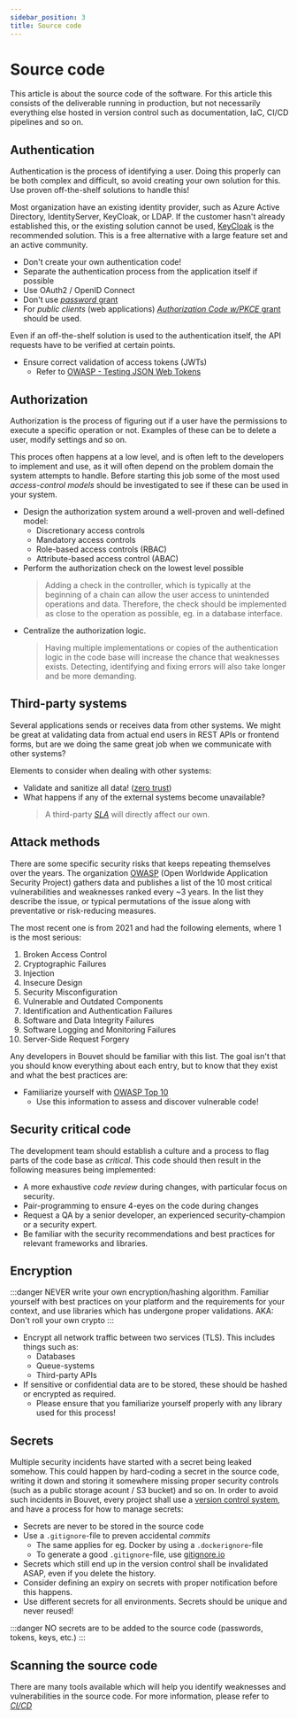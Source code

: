 ```yaml
---
sidebar_position: 3
title: Source code
---
```


# Source code

This article is about the source code of the software. For this article this consists of the deliverable running in production, but not necessarily everything else hosted in version control such as documentation, IaC, CI/CD pipelines and so on. 

## Authentication

Authentication is the process of identifying a user. Doing this properly can be both complex and difficult, so avoid creating your own solution for this. Use proven off-the-shelf solutions to handle this!

Most organization have an existing identity provider, such as Azure Active Directory, IdentityServer, KeyCloak, or LDAP. If the customer hasn't already established this, or the existing solution cannot be used, [KeyCloak](https://www.keycloak.org) is the recommended solution. This is a free alternative with a large feature set and an active community. 

- Don't create your own authentication code!
- Separate the authentication process from the application itself if possible
- Use OAuth2 / OpenID Connect
- Don't use [_password_ grant](https://oauth.net/2/grant-types/password/)
- For _public clients_ (web applications) [_Authorization Code w/PKCE_ grant](https://oauth.net/2/pkce/) should be used.

Even if an off-the-shelf solution is used to the authentication itself, the API requests have to be verified at certain points. 

- Ensure correct validation of access tokens (JWTs)
  - Refer to [OWASP - Testing JSON Web Tokens](https://owasp.org/www-project-web-security-testing-guide/latest/4-Web_Application_Security_Testing/06-Session_Management_Testing/10-Testing_JSON_Web_Tokens)

## Authorization

Authorization is the process of figuring out if a user have the permissions to execute a specific operation or not. Examples of these can be to delete a user, modify settings and so on. 

This proces often happens at a low level, and is often left to the developers to implement and use, as it will often depend on the problem domain the system attempts to handle. 
Before starting this job some of the most used _access-control models_ should be investigated to see if these can be used in your system. 

- Design the authorization system around a well-proven and well-defined model:
  - Discretionary access controls
  - Mandatory access controls
  - Role-based access controls (RBAC)
  - Attribute-based access control (ABAC)
- Perform the authorization check on the lowest level possible
  > Adding a check in the controller, which is typically at the beginning of a chain can allow the user access to unintended operations and data. Therefore, the check should be implemented as close to the operation as possible, eg. in a database interface. 
- Centralize the authorization logic. 
  > Having multiple implementations or copies of the authentication logic in the code base will increase the chance that weaknesses exists. 
  Detecting, identifying and fixing errors will also take longer and be more demanding. 

## Third-party systems

Several applications sends or receives data from other systems. We might be great at validating data from actual end users in REST APIs or frontend forms, but are we doing the same great job when we communicate with other systems? 

Elements to consider when dealing with other systems:

- Validate and sanitize all data! ([zero trust](https://en.wikipedia.org/wiki/Zero_trust_security_model))
- What happens if any of the external systems become unavailable?
  > A third-party _[SLA](/planlegge/disaster-recovery#service-level-agreement-sla)_ will directly affect our own. 

## Attack methods

There are some specific security risks that keeps repeating themselves over the years. The organization [OWASP](https://owasp.org) (Open Worldwide Application Security Project) gathers data and publishes a list of the 10 most critical vulnerabilities and weaknesses ranked every ~3 years. In the list they describe the issue, or typical permutations of the issue along with preventative or risk-reducing measures.

The most recent one is from 2021 and had the following elements, where 1 is the most serious:

1. Broken Access Control
2. Cryptographic Failures
3. Injection
4. Insecure Design
5. Security Misconfiguration
6. Vulnerable and Outdated Components
7. Identification and Authentication Failures
8. Software and Data Integrity Failures
9. Software Logging and Monitoring Failures
10. Server-Side Request Forgery

Any developers in Bouvet should be familiar with this list. The goal isn't that you should know everything about each entry, but to know that they exist and what the best practices are:
- Familiarize yourself with [OWASP Top 10](https://owasp.org/Top10/)
  - Use this information to assess and discover vulnerable code!

## Security critical code

The development team should establish a culture and a process to flag parts of the code base as _critical_. This code should then result in the following measures being implemented: 
- A more exhaustive _code review_ during changes, with particular focus on security. 
- Pair-programming to ensure 4-eyes on the code during changes
- Request a QA by a senior developer, an experienced security-champion or a security expert. 
- Be familiar with the security recommendations and best practices for relevant frameworks and libraries. 

## Encryption

:::danger
NEVER write your own encryption/hashing algorithm. Familiar yourself with best practices on your platform and the requirements for your context, and use libraries which has undergone proper validations. 
AKA: Don't roll your own crypto
:::

- Encrypt all network traffic between two services (TLS). This includes things such as:
  - Databases
  - Queue-systems
  - Third-party APIs
- If sensitive or confidential data are to be stored, these should be hashed or encrypted as required. 
  - Please ensure that you familiarize yourself properly with any library used for this process!

## Secrets

Multiple security incidents have started with a secret being leaked somehow. This could happen by hard-coding a secret in the source code, writing it down and storing it somewhere missing proper security controls (such as a public storage acount / S3 bucket) and so on. In order to avoid such incidents in Bouvet, every project shall use a [version control system](/utvikle/version_control), and have a process for how to manage secrets: 
- Secrets are never to be stored in the source code
- Use a `.gitignore`-file to preven accidental _commits_ 
  - The same applies for eg. Docker by using a `.dockerignore`-file
  - To generate a good `.gitignore`-file, use [gitignore.io](https://www.toptal.com/developers/gitignore/) 
- Secrets which still end up in the version control shall be invalidated ASAP, even if you delete the history. 
- Consider defining an expiry on secrets with proper notification before this happens. 
- Use different secrets for all environments. Secrets should be unique and never reused! 

:::danger
NO secrets are to be added to the source code (passwords, tokens, keys, etc.)
:::

## Scanning the source code

There are many tools available which will help you identify weaknesses and vulnerabilities in the source code. For more information, please refer to _[CI/CD](/bygge/ci-cd)_
